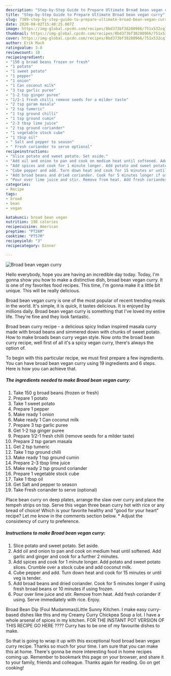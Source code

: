 ```yaml
---
description: "Step-by-Step Guide to Prepare Ultimate Broad bean vegan curry"
title: "Step-by-Step Guide to Prepare Ultimate Broad bean vegan curry"
slug: 7389-step-by-step-guide-to-prepare-ultimate-broad-bean-vegan-curry
date: 2020-08-02T15:40:25.007Z
image: https://img-global.cpcdn.com/recipes/8bd373bf38280966/751x532cq70/broad-bean-vegan-curry-recipe-main-photo.jpg
thumbnail: https://img-global.cpcdn.com/recipes/8bd373bf38280966/751x532cq70/broad-bean-vegan-curry-recipe-main-photo.jpg
cover: https://img-global.cpcdn.com/recipes/8bd373bf38280966/751x532cq70/broad-bean-vegan-curry-recipe-main-photo.jpg
author: Erik Mack
ratingvalue: 3.8
reviewcount: 10
recipeingredient:
- "150 g broad beans frozen or fresh"
- "1 potato"
- "1 sweet potato"
- "1 pepper"
- "1 onion"
- "1 Can coconut milk"
- "3 tsp garlic puree"
- "1-2 tsp ginger puree"
- "1/2-1 fresh chilli remove seeds for a milder taste"
- "2 tsp garam masala"
- "2 tsp tumeric"
- "1 tsp ground chilli"
- "1 tsp ground cumin"
- "2-3 tbsp lime juice"
- "2 tsp ground coriander"
- "1 vegetable stock cube"
- "1 tbsp oil"
- " Salt and pepper to season"
- " Fresh coriander to serve optional"
recipeinstructions:
- "Slice potato and sweet potato. Set aside."
- "Add oil and onion to pan and cook on medium heat until softened. Add garlic and ginger and cook for a further 2 minutes."
- "Add spices and cook for 1 minute longer. Add potato and sweet potato slices. Crumble over a stock cube and add coconut milk."
- "Cube pepper and add. Turn down heat and cook for 15 minutes or until veg is tender."
- "Add broad beans and dried coriander. Cook for 5 minutes longer if using fresh broad beans or 10 minutes if using frozen."
- "Pour over lime juice and stir. Remove from heat. Add fresh coriander if using. Serve immediately with rice. Enjoy."
categories:
- Recipe
tags:
- broad
- bean
- vegan

katakunci: broad bean vegan 
nutrition: 198 calories
recipecuisine: American
preptime: "PT26M"
cooktime: "PT57M"
recipeyield: "3"
recipecategory: Dinner

---
```



![Broad bean vegan curry](https://img-global.cpcdn.com/recipes/8bd373bf38280966/751x532cq70/broad-bean-vegan-curry-recipe-main-photo.jpg)

Hello everybody, hope you are having an incredible day today. Today, I'm gonna show you how to make a distinctive dish, broad bean vegan curry. It is one of my favorites food recipes. This time, I'm gonna make it a little bit unique. This will be really delicious.

Broad bean vegan curry is one of the most popular of recent trending meals in the world. It's simple, it is quick, it tastes delicious. It is enjoyed by millions daily. Broad bean vegan curry is something that I've loved my entire life. They're fine and they look fantastic.

Broad bean curry recipe - a delicious spicy Indian inspired masala curry made with broad beans and simmered down with chunks of sweet potato. How to make broads bean curry vegan style. Now onto the broad bean curry recipe, well first of all it&#39;s a spicy vegan curry, there&#39;s always the option of.


To begin with this particular recipe, we must first prepare a few ingredients. You can have broad bean vegan curry using 19 ingredients and 6 steps. Here is how you can achieve that.

<!--inarticleads1-->

##### The ingredients needed to make Broad bean vegan curry:

1. Take 150 g broad beans (frozen or fresh)
1. Prepare 1 potato
1. Take 1 sweet potato
1. Prepare 1 pepper
1. Make ready 1 onion
1. Make ready 1 Can coconut milk
1. Prepare 3 tsp garlic puree
1. Get 1-2 tsp ginger puree
1. Prepare 1/2-1 fresh chilli (remove seeds for a milder taste)
1. Prepare 2 tsp garam masala
1. Get 2 tsp tumeric
1. Take 1 tsp ground chilli
1. Make ready 1 tsp ground cumin
1. Prepare 2-3 tbsp lime juice
1. Make ready 2 tsp ground coriander
1. Prepare 1 vegetable stock cube
1. Take 1 tbsp oil
1. Get  Salt and pepper to season
1. Take  Fresh coriander to serve (optional)


Place bean curry on deep plates, arrange the slaw over curry and place the tempeh strips on top. Serve this vegan three bean curry hot with rice or any bread of choice! Which is your favorite healthy and &#34;good for your heart&#34; recipe? Let me know in the comments section below. * Adjust the consistency of curry to preference. 

<!--inarticleads2-->

##### Instructions to make Broad bean vegan curry:

1. Slice potato and sweet potato. Set aside.
1. Add oil and onion to pan and cook on medium heat until softened. Add garlic and ginger and cook for a further 2 minutes.
1. Add spices and cook for 1 minute longer. Add potato and sweet potato slices. Crumble over a stock cube and add coconut milk.
1. Cube pepper and add. Turn down heat and cook for 15 minutes or until veg is tender.
1. Add broad beans and dried coriander. Cook for 5 minutes longer if using fresh broad beans or 10 minutes if using frozen.
1. Pour over lime juice and stir. Remove from heat. Add fresh coriander if using. Serve immediately with rice. Enjoy.


Broad Bean Dip (Foul Mudammas)Little Sunny Kitchen. I make easy curry-based dishes like this and my Creamy Curry Chickpea Soup a lot. I have a whole arsenal of spices in my kitchen. FOR THE INSTANT POT VERSION OF THIS RECIPE GO HERE ???? Curry has to be one of my favourite dishes to make. 

So that is going to wrap it up with this exceptional food broad bean vegan curry recipe. Thanks so much for your time. I am sure that you can make this at home. There's gonna be more interesting food in home recipes coming up. Remember to bookmark this page on your browser, and share it to your family, friends and colleague. Thanks again for reading. Go on get cooking!
